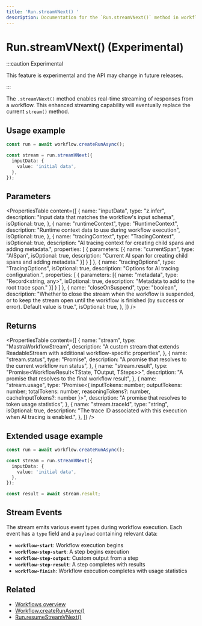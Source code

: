 ```yaml
---
title: 'Run.streamVNext() '
description: Documentation for the `Run.streamVNext()` method in workflows, which enables real-time streaming of responses.
---
```


# Run.streamVNext() (Experimental)

:::caution Experimental

This feature is experimental and the API may change in future releases.

:::

The `.streamVNext()` method enables real-time streaming of responses from a workflow. This enhanced streaming capability will eventually replace the current `stream()` method.

## Usage example

```typescript showLineNumbers copy
const run = await workflow.createRunAsync();

const stream = run.streamVNext({
  inputData: {
    value: 'initial data',
  },
});
```

## Parameters

<PropertiesTable
content={[
{
name: "inputData",
type: "z.infer<TInput>",
description: "Input data that matches the workflow's input schema",
isOptional: true,
},
{
name: "runtimeContext",
type: "RuntimeContext",
description: "Runtime context data to use during workflow execution",
isOptional: true,
},
{
name: "tracingContext",
type: "TracingContext",
isOptional: true,
description: "AI tracing context for creating child spans and adding metadata.",
properties: [
{
parameters: [{
name: "currentSpan",
type: "AISpan",
isOptional: true,
description: "Current AI span for creating child spans and adding metadata."
}]
}
]
},
{
name: "tracingOptions",
type: "TracingOptions",
isOptional: true,
description: "Options for AI tracing configuration.",
properties: [
{
parameters: [{
name: "metadata",
type: "Record<string, any>",
isOptional: true,
description: "Metadata to add to the root trace span."
}]
}
]
},
{
name: "closeOnSuspend",
type: "boolean",
description: "Whether to close the stream when the workflow is suspended, or to keep the stream open until the workflow is finished (by success or error). Default value is true.",
isOptional: true,
},
]}
/>

## Returns

<PropertiesTable
content={[
{
name: "stream",
type: "MastraWorkflowStream<ChunkType>",
description: "A custom stream that extends ReadableStream<ChunkType> with additional workflow-specific properties",
},
{
name: "stream.status",
type: "Promise<RunStatus>",
description: "A promise that resolves to the current workflow run status",
},
{
name: "stream.result",
type: "Promise<WorkflowResult<TState, TOutput, TSteps>>",
description: "A promise that resolves to the final workflow result",
},
{
name: "stream.usage",
type: "Promise<{ inputTokens: number; outputTokens: number; totalTokens: number, reasoningTokens?: number, cacheInputTokens?: number }>",
description: "A promise that resolves to token usage statistics",
},
{
name: "stream.traceId",
type: "string",
isOptional: true,
description: "The trace ID associated with this execution when AI tracing is enabled.",
},
]}
/>

## Extended usage example

```typescript showLineNumbers copy
const run = await workflow.createRunAsync();

const stream = run.streamVNext({
  inputData: {
    value: 'initial data',
  },
});

const result = await stream.result;
```

## Stream Events

The stream emits various event types during workflow execution. Each event has a `type` field and a `payload` containing relevant data:

- **`workflow-start`**: Workflow execution begins
- **`workflow-step-start`**: A step begins execution
- **`workflow-step-output`**: Custom output from a step
- **`workflow-step-result`**: A step completes with results
- **`workflow-finish`**: Workflow execution completes with usage statistics

## Related

- [Workflows overview](/docs/workflows/overview#testing-workflows-locally)
- [Workflow.createRunAsync()](../../../reference/workflows/workflow-methods/create-run)
- [Run.resumeStreamVNext()](./resumeStreamVNext)

